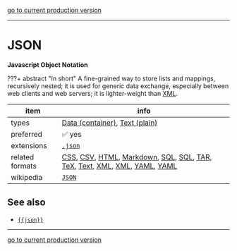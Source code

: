[go to current production version]({{preferredFormats}})

---



# JSON

**Javascript Object Notation**

???+ abstract "In short"
    A fine-grained way to store lists and mappings, recursively nested; it is used for generic data exchange, especially between web clients and web servers; it is lighter-weight than [XML](../fileFormats/xml.md).

item | info
--- | ---
types | [Data (container)](../dataTypes/dataContainer.md), [Text (plain)](../dataTypes/textPlain.md)
preferred | ✅ yes
extensions | [`.json`](../extensions/json.md)
related formats | [CSS](../fileFormats/css.md), [CSV](../fileFormats/csv.md), [HTML](../fileFormats/html.md), [Markdown](../fileFormats/markdown.md), [SQL](../fileFormats/sql.md), [SQL](../fileFormats/sql.md), [TAR](../fileFormats/tar.md), [TeX](../fileFormats/tex.md), [Text](../fileFormats/text.md), [XML](../fileFormats/xml.md), [XML](../fileFormats/xml.md), [YAML](../fileFormats/yaml.md), [YAML](../fileFormats/yaml.md)
wikipedia | [`JSON`]({{wikipedia}}/JSON)



## See also
*   [`{{json}}`]({{json}})




---

[go to current production version]({{preferredFormats}})
